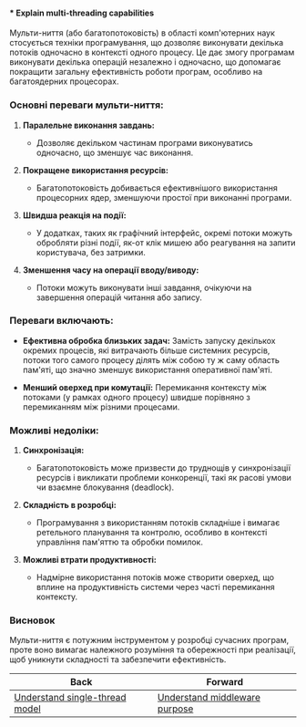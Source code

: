 #### * Explain multi-threading capabilities

Мульти-ниття (або багатопотоковість) в області комп'ютерних наук стосується техніки програмування, що дозволяє виконувати декілька потоків одночасно в контексті одного процесу. Це дає змогу програмам виконувати декілька операцій незалежно і одночасно, що допомагає покращити загальну ефективність роботи програм, особливо на багатоядерних процесорах.

### Основні переваги мульти-ниття:

1. **Паралельне виконання завдань:**
   - Дозволяє декільком частинам програми виконуватись одночасно, що зменшує час виконання.

2. **Покращене використання ресурсів:**
   - Багатопотоковість добивається ефективнішого використання процесорних ядер, зменшуючи простої при виконанні програми.

3. **Швидша реакція на події:**
   - У додатках, таких як графічний інтерфейс, окремі потоки можуть обробляти різні події, як-от клік мишею або реагування на запити користувача, без затримки.

4. **Зменшення часу на операції вводу/виводу:**
   - Потоки можуть виконувати інші завдання, очікуючи на завершення операцій читання або запису.

### Переваги включають:

- **Ефективна обробка близьких задач:** Замість запуску декількох окремих процесів, які витрачають більше системних ресурсів, потоки того самого процесу ділять між собою ту ж саму область пам'яті, що значно зменшує використання оперативної пам'яті.

- **Менший оверхед при комутації:** Перемикання контексту між потоками (у рамках одного процесу) швидше порівняно з перемиканням між різними процесами.

### Можливі недоліки:

1. **Синхронізація:**
   - Багатопотоковість може призвести до труднощів у синхронізації ресурсів і викликати проблеми конкоренції, такі як расові умови чи взаємне блокування (deadlock).

2. **Складність в розробці:**
   - Програмування з використанням потоків складніше і вимагає ретельного планування та контролю, особливо в контексті управління пам'яттю та обробки помилок.

3. **Можливі втрати продуктивності:**
   - Надмірне використання потоків може створити оверхед, що вплине на продуктивність системи через часті перемикання контексту.

### Висновок

Мульти-ниття є потужним інструментом у розробці сучасних програм, проте воно вимагає належного розуміння та обережності при реалізації, щоб уникнути складності та забезпечити ефективність.

| Back | Forward |
|---|---|
| [Understand single-thread model](/ua/junior/nodejs/understand-singlethread-model.md)  | [Understand middleware purpose](/ua/junior/nodejs/what-is-middleware.md) |